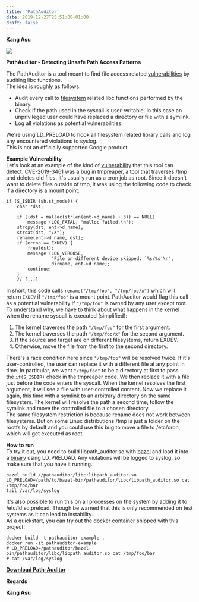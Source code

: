 ```yaml
---
title: 'PathAuditor'
date: 2019-12-27T23:51:00+01:00
draft: false
---
```


**Kang Asu**

[![](https://1.bp.blogspot.com/-eVvSkQyunTA/XfmoHMEMYLI/AAAAAAAARJQ/XfavaQcNJJoQsF49RdK6W8mXlDIsOq6HQCNcBGAsYHQ/s640/PathAuditor.png)](https://1.bp.blogspot.com/-eVvSkQyunTA/XfmoHMEMYLI/AAAAAAAARJQ/XfavaQcNJJoQsF49RdK6W8mXlDIsOq6HQCNcBGAsYHQ/s1600/PathAuditor.png)

**PathAuditor - Detecting Unsafe Path Access Patterns**

  

  
The PathAuditor is a tool meant to find file access related [vulnerabilities](https://www.kitploit.com/search/label/vulnerabilities "vulnerabilities") by auditing libc functions.  
The idea is roughly as follows:

*   Audit every call to [filesystem](https://www.kitploit.com/search/label/Filesystem "filesystem") related libc functions performed by the binary.
*   Check if the path used in the syscall is user-writable. In this case an unprivileged user could have replaced a directory or file with a symlink.
*   Log all violations as potential vulnerabilities.

We're using LD\_PRELOAD to hook all filesystem related library calls and log any encountered violations to syslog.  
This is not an officially supported Google product.  
  
**Example Vulnerability**  
Let's look at an example of the kind of [vulnerability](https://www.kitploit.com/search/label/Vulnerability "vulnerability") that this tool can detect. [CVE-2019-3461](https://cve.mitre.org/cgi-bin/cvename.cgi?name=CVE-2019-3461 "CVE-2019-3461") was a bug in tmpreaper, a tool that traverses /tmp and deletes old files. It's usually run as a cron job as root. Since it doesn't want to delete files outside of tmp, it was using the following code to check if a directory is a mount point:

```
if (S_ISDIR (sb.st_mode)) {  
    char *dst;  
  
    if ((dst = malloc(strlen(ent->d_name) + 3)) == NULL)  
        message (LOG_FATAL, "malloc failed.\n");  
    strcpy(dst, ent->d_name);  
    strcat(dst, "/X");  
    rename(ent->d_name, dst);  
    if (errno == EXDEV) {  
        free(dst);  
        message (LOG_VERBOSE,  
                 "File on different device skipped: `%s/%s'\n",  
                 dirname, ent->d_name);  
        continue;  
    }  
    // [...]
```

In short, this code calls `rename("/tmp/foo", "/tmp/foo/x")` which will return `EXDEV` if `"/tmp/foo"` is a mount point. PathAuditor would flag this call as a potential vulnerability if `"/tmp/foo"` is owned by any user except root. To understand why, we have to think about what happens in the kernel when the rename syscall is executed (simplified):

1.  The kernel traverses the path `"/tmp/foo"` for the first argument.
2.  The kernel traverses the path `"/tmp/foo/x"` for the second argument.
3.  If the source and target are on different filesystems, return EXDEV.
4.  Otherwise, move the file from the first to the second directory.

There's a race condition here since `"/tmp/foo"` will be resolved twice. If it's user-controlled, the user can replace it with a different file at any point in time. In particular, we want `"/tmp/foo"` to be a directory at first to pass the `if(S_ISDIR)` check in the tmpreaper code. We then replace it with a file just before the code enters the syscall. When the kernel resolves the first argument, it will see a file with user-controlled content. Now we replace it again, this time with a symlink to an arbitrary directory on the same filesystem. The kernel will resolve the path a second time, follow the symlink and move the controlled file to a chosen directory.  
The same filesystem restriction is because rename does not work between filesystems. But on some Linux distributions /tmp is just a folder on the rootfs by default and you could use this bug to move a file to /etc/cron, which will get executed as root.  
  
**How to run**  
To try it out, you need to build libpath\_auditor.so with [bazel](https://bazel.build/ "bazel") and load it into a [binary](https://www.kitploit.com/search/label/Binary "binary") using LD\_PRELOAD. Any violations will be logged to syslog, so make sure that you have it running.

```
bazel build //pathauditor/libc:libpath_auditor.so  
LD_PRELOAD=/path/to/bazel-bin/pathauditor/libc/libpath_auditor.so cat /tmp/foo/bar  
tail /var/log/syslog
```

It's also possible to run this on all processes on the system by adding it to /etc/ld.so.preload. Though be warned that this is only recommended on test systems as it can lead to instability.  
As a quickstart, you can try out the docker [container](https://www.kitploit.com/search/label/Container "container") shipped with this project:

```
docker build -t pathauditor-example .  
docker run -it pathauditor-example  
# LD_PRELOAD=/pathauditor/bazel-bin/pathauditor/libc/libpath_auditor.so cat /tmp/foo/bar  
# cat /var/log/syslog
```

  

**[Download Path-Auditor](http://libittarc.com/UME "Download Path-Auditor")**

**Regards**

**Kang Asu**